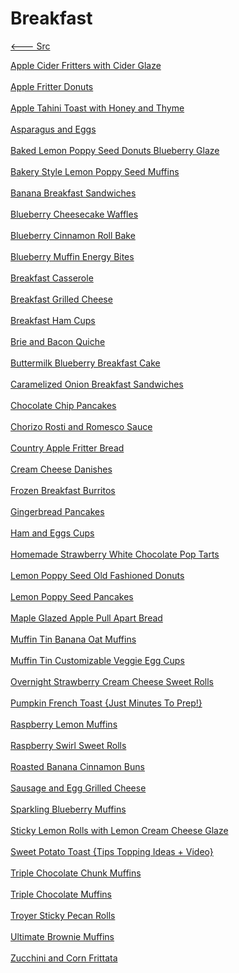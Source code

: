 # Breakfast

[<--- Src](../src.md)

[Apple Cider Fritters with Cider Glaze](./apple-cider-fritters-with-cider-glaze.md)<br><br>
[Apple Fritter Donuts](./apple-fritter-donuts.md)<br><br>
[Apple Tahini Toast with Honey and Thyme](./apple-tahini-toast-with-honey-and-thyme.md)<br><br>
[Asparagus and Eggs](./asparagus-and-eggs.md)<br><br>
[Baked Lemon Poppy Seed Donuts Blueberry Glaze](./baked-lemon-poppy-seed-donuts-blueberry-glaze.md)<br><br>
[Bakery Style Lemon Poppy Seed Muffins](./bakery-style-lemon-poppy-seed-muffins.md)<br><br>
[Banana Breakfast Sandwiches](./banana-breakfast-sandwiches.md)<br><br>
[Blueberry Cheesecake Waffles](./blueberry-cheesecake-waffles.md)<br><br>
[Blueberry Cinnamon Roll Bake](./blueberry-cinnamon-roll-bake.md)<br><br>
[Blueberry Muffin Energy Bites](./blueberry-muffin-energy-bites.md)<br><br>
[Breakfast Casserole](./breakfast-casserole.md)<br><br>
[Breakfast Grilled Cheese](./breakfast-grilled-cheese.md)<br><br>
[Breakfast Ham Cups](./breakfast-ham-cups.md)<br><br>
[Brie and Bacon Quiche](./brie-and-bacon-quiche.md)<br><br>
[Buttermilk Blueberry Breakfast Cake](./buttermilk-blueberry-breakfast-cake.md)<br><br>
[Caramelized Onion Breakfast Sandwiches](./caramelized-onion-breakfast-sandwiches.md)<br><br>
[Chocolate Chip Pancakes](./chocolate-chip-pancakes.md)<br><br>
[Chorizo Rosti and Romesco Sauce](./chorizo-rosti-and-romesco-sauce.md)<br><br>
[Country Apple Fritter Bread](./country-apple-fritter-bread.md)<br><br>
[Cream Cheese Danishes](./cream-cheese-danishes.md)<br><br>
[Frozen Breakfast Burritos](./frozen-breakfast-burritos.md)<br><br>
[Gingerbread Pancakes](./gingerbread-pancakes.md)<br><br>
[Ham and Eggs Cups](./ham-and-eggs-cups.md)<br><br>
[Homemade Strawberry White Chocolate Pop Tarts](./homemade-strawberry-white-chocolate-pop-tarts.md)<br><br>
[Lemon Poppy Seed Old Fashioned Donuts](./lemon-poppy-seed-old-fashioned-donuts.md)<br><br>
[Lemon Poppy Seed Pancakes](./lemon-poppy-seed-pancakes.md)<br><br>
[Maple Glazed Apple Pull Apart Bread](./maple-glazed-apple-pull-apart-bread.md)<br><br>
[Muffin Tin Banana Oat Muffins](./muffin-tin-banana-oat-muffins.md)<br><br>
[Muffin Tin Customizable Veggie Egg Cups](./muffin-tin-customizable-veggie-egg-cups.md)<br><br>
[Overnight Strawberry Cream Cheese Sweet Rolls](./overnight-strawberry-cream-cheese-sweet-rolls.md)<br><br>
[Pumpkin French Toast {Just Minutes To Prep!}](./pumpkin-french-toast-{just-5-minutes-to-prep!}.md)<br><br>
[Raspberry Lemon Muffins](./raspberry-lemon-muffins.md)<br><br>
[Raspberry Swirl Sweet Rolls](./raspberry-swirl-sweet-rolls.md)<br><br>
[Roasted Banana Cinnamon Buns](./roasted-banana-cinnamon-buns.md)<br><br>
[Sausage and Egg Grilled Cheese](./sausage-and-egg-grilled-cheese.md)<br><br>
[Sparkling Blueberry Muffins](./sparkling-blueberry-muffins.md)<br><br>
[Sticky Lemon Rolls with Lemon Cream Cheese Glaze](./sticky-lemon-rolls-with-lemon-cream-cheese-glaze.md)<br><br>
[Sweet Potato Toast {Tips Topping Ideas + Video}](./sweet-potato-toast-{tips-topping-ideas-+-video}.md)<br><br>
[Triple Chocolate Chunk Muffins](./triple-chocolate-chunk-muffins.md)<br><br>
[Triple Chocolate Muffins](./triple-chocolate-muffins.md)<br><br>
[Troyer Sticky Pecan Rolls](./troyer-sticky-pecan-rolls.md)<br><br>
[Ultimate Brownie Muffins](./ultimate-brownie-muffins.md)<br><br>
[Zucchini and Corn Frittata](./zucchini-and-corn-frittata.md)<br><br>
